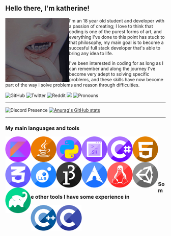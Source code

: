 ## Hello there, I'm katherine!

<img align="left" src="https://raw.githubusercontent.com/KanwiNeko/KanwiNeko/main/assets/PFP.png" alt="drawing" width="200"/>

I'm an 18 year old student and developer with a passion of creating; I love to think that coding is one of the purest forms of art, and everything I've done to this point has stuck to that philosophy, my main goal is to become a succesful full stack developer that's able to bring any idea to life.
<p></p>I've been interested in coding for as long as I can remember and along the journey I've become very adept to solving specific problems, and these skills have now become part of the way i solve problems and reason through difficulties.
<p></p>

![GitHub](https://img.shields.io/github/followers/KanwiNeko?color=lightgray&label=Followers&logo=GitHub&style=for-the-badge)
![Twitter](https://img.shields.io/twitter/follow/katiepreciosa?color=9cf&label=Followers&logo=twitter&style=for-the-badge)
![Reddit](https://img.shields.io/reddit/user-karma/combined/kanwiTetsu?color=orange&label=Karma&logo=reddit&style=for-the-badge)
[<img src="https://img.shields.io/static/v1?label=Message&message=1&color=blue&logo=discord&style=for-the-badge">](https://discordapp.com/users/883348946708221952)
![Pronouns](https://img.shields.io/static/v1?label=Pronouns&message=She/They&color=pink&style=for-the-badge)

---

![Discord Presence](https://lanyard.cnrad.dev/api/883348946708221952) 
[![Anurag's GitHub stats](https://github-readme-stats.vercel.app/api?username=KanwiNeko&theme=tokyonight&hide_border=true&bg_color=1a1c1f&line_height=28&border_radius=10.0&title_color=ffffff&text_color=9d9d9d&icon_color=43b581)](https://github.com/anuraghazra/github-readme-stats)

---

### My main languages and tools

<img align="left" src="https://raw.githubusercontent.com/KanwiNeko/KanwiNeko/main/assets/Kotlin.png" alt="drawing" width="80"/>
<img align="left" src="https://raw.githubusercontent.com/KanwiNeko/KanwiNeko/main/assets/Java.png" alt="drawing" width="80"/>
<img align="left" src="https://raw.githubusercontent.com/KanwiNeko/KanwiNeko/main/assets/Python.png" alt="drawing" width="80"/>
<img align="left" src="https://raw.githubusercontent.com/KanwiNeko/KanwiNeko/main/assets/Shell.png" alt="drawing" width="80"/>
<img align="left" src="https://raw.githubusercontent.com/KanwiNeko/KanwiNeko/main/assets/C%23.png" alt="drawing" width="80"/>
<img align="left" src="https://raw.githubusercontent.com/KanwiNeko/KanwiNeko/main/assets/HTML.png" alt="drawing" width="80"/>
<img align="left" src="https://raw.githubusercontent.com/KanwiNeko/KanwiNeko/main/assets/CSS.png" alt="drawing" width="80"/>
<img align="left" src="https://raw.githubusercontent.com/KanwiNeko/KanwiNeko/main/assets/Lua.png" alt="drawing" width="80"/>
<img align="left" src="https://raw.githubusercontent.com/KanwiNeko/KanwiNeko/main/assets/processing.png" alt="drawing" width="80"/>

<br/><br/><br/>

<img align="left" src="https://raw.githubusercontent.com/KanwiNeko/KanwiNeko/main/assets/Arch.png" alt="drawing" width="80"/>
<img align="left" src="https://raw.githubusercontent.com/KanwiNeko/KanwiNeko/main/assets/Linux.png" alt="drawing" width="80"/>
<img align="left" src="https://raw.githubusercontent.com/KanwiNeko/KanwiNeko/main/assets/Unity.png" alt="drawing" width="80"/>
<img align="left" src="https://raw.githubusercontent.com/KanwiNeko/KanwiNeko/main/assets/Gradle.png" alt="drawing" width="80"/>

<br/><br/><br/>

### Some other tools I have some experience in

<img align="left" src="https://raw.githubusercontent.com/KanwiNeko/KanwiNeko/main/assets/C%2B%2B.png" alt="drawing" width="80"/>
<img align="left" src="https://raw.githubusercontent.com/KanwiNeko/KanwiNeko/main/assets/C.png" alt="drawing" width="80"/>

